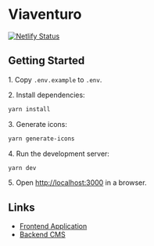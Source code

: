 # Viaventuro

[![Netlify Status](https://api.netlify.com/api/v1/badges/a64abdd6-6884-4ee0-be7d-d1195e44a86e/deploy-status)](https://app.netlify.com/sites/viaventuro/deploys)

## Getting Started

1\. Copy `.env.example` to `.env`.

2\. Install dependencies:

```bash
yarn install
```

3\. Generate icons:

```bash
yarn generate-icons
```

4\. Run the development server:

```bash
yarn dev
```

5\. Open [http://localhost:3000](http://localhost:3000) in a browser.

## Links

- [Frontend Application](https://www.viaventuro.be)
- [Backend CMS](https://cms.viaventuro.be)
